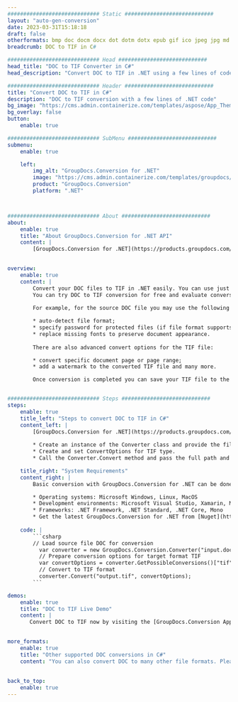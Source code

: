 ```yaml
---
############################# Static ############################
layout: "auto-gen-conversion"
date: 2023-03-31T15:18:18
draft: false
otherformats: bmp doc docm docx dot dotm dotx epub gif ico jpeg jpg md odt ott pdf png psd rtf tex tif tiff txt xps
breadcrumb: DOC to TIF in C#

############################# Head ############################
head_title: "DOC to TIF Converter in C#"
head_description: "Convert DOC to TIF in .NET using a few lines of code. Use the GroupDocs Document Conversion API to convert over 160 file formats."

############################# Header ############################
title: "Convert DOC to TIF in C#"
description: "DOC to TIF conversion with a few lines of .NET code"
bg_image: "https://cms.admin.containerize.com/templates/aspose/App_Themes/V3/images/bg/header1.png"
bg_overlay: false
button:
    enable: true

############################# SubMenu ############################
submenu:
    enable: true

    left:
        img_alt: "GroupDocs.Conversion for .NET"
        image: "https://cms.admin.containerize.com/templates/groupdocs/images/product-logos/90x90-noborder/groupdocs-conversion-net.png"
        product: "GroupDocs.Conversion"
        platform: ".NET"



############################# About ############################
about:
    enable: true
    title: "About GroupDocs.Conversion for .NET API"
    content: |
        [GroupDocs.Conversion for .NET](https://products.groupdocs.com/conversion/net/) can be used to convert Microsoft Word, Excel, PowerPoint, PDF, Visio and other formats. GroupDocs.Conversion is a standalone API that is suitable for back-end and internal systems where high performance is required. It does not depend on any software such as Microsoft or Open Office.
    

overview:
    enable: true
    content: |
        Convert your DOC files to TIF in .NET easily. You can use just a couple of C# code lines in any platform of your choice like - Windows, Linux, macOS.
        You can try DOC to TIF conversion for free and evaluate conversion results quality.  Along with simple file conversion scenarios you can try more advanced options for loading source DOC file and for saving output TIF result. 
        
        For example, for the source DOC file you may use the following load options:

        * auto-detect file format;
        * specify password for protected files (if file format supports it);
        * replace missing fonts to preserve document appearance.
        
        There are also advanced convert options for the TIF file:

        * convert specific document page or page range;
        * add a watermark to the converted TIF file and many more.

        Once conversion is completed you can save your TIF file to the local file path or any third-party storage like FTP, Amazon S3, Google Drive, Dropbox etc. Please note - to convert DOC to TIF there is no need for any additional software installed - like MS Office, Open Office, Adobe Acrobat Reader etc.


############################# Steps ############################
steps:
    enable: true
    title_left: "Steps to convert DOC to TIF in C#"
    content_left: |
        [GroupDocs.Conversion for .NET](https://products.groupdocs.com/conversion/net/) makes it easy for developers to convert a DOC file to TIF with a few lines of code.
        
        * Create an instance of the Converter class and provide the file DOC with the full path
        * Create and set ConvertOptions for TIF type.
        * Call the Converter.Convert method and pass the full path and format (TIF) as a parameter

    title_right: "System Requirements"
    content_right: |
        Basic conversion with GroupDocs.Conversion for .NET can be done in just a few simple steps. Our APIs are supported on all major platforms and operating systems. Before executing the code below, make sure you have the following prerequisites installed on your system.

        * Operating systems: Microsoft Windows, Linux, MacOS
        * Development environments: Microsoft Visual Studio, Xamarin, MonoDevelop
        * Frameworks: .NET Framework, .NET Standard, .NET Core, Mono
        * Get the latest GroupDocs.Conversion for .NET from [Nuget](https://www.nuget.org/packages/groupdocs.conversion)
         
    code: |
        ```csharp    
        // Load source file DOC for conversion
          var converter = new GroupDocs.Conversion.Converter("input.doc");
          // Prepare conversion options for target format TIF
          var convertOptions = converter.GetPossibleConversions()["tif"].ConvertOptions;
          // Convert to TIF format
          converter.Convert("output.tif", convertOptions);
        ```

demos:
    enable: true
    title: "DOC to TIF Live Demo"
    content: |
       Convert DOC to TIF now by visiting the [GroupDocs.Conversion App](https://products.groupdocs.app/conversion/family) website. Online demo has the following advantages
          

more_formats:
    enable: true
    title: "Other supported DOC conversions in C#"
    content: "You can also convert DOC to many other file formats. Please see the list below."
       
       
back_to_top:
    enable: true
---
```


